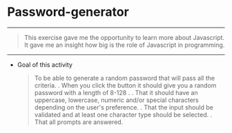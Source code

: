 # Password-generator
---
>This exercise gave me the opportunity to learn more about Javascript.
>It gave me an insight how big is the role of Javascript in programming.
---
* Goal of this activity 
    >  To be able to generate a random password that will pass all the criteria. 
        . When you click the button it should give you a random password with a length of 8-128 .
        . That it should have an uppercase, lowercase, numeric and/or special characters depending on the user's preference.
        . That the input should be validated and at least one character type should be selected.
        . That all prompts are answered.

